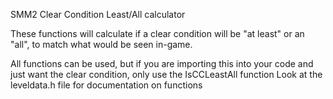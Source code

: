 SMM2 Clear Condition Least/All calculator

These functions will calculate if a clear condition will be "at least" or an "all", to match what would be seen in-game.

All functions can be used, but if you are importing this into your code and just want the clear condition, only use the IsCCLeastAll function
Look at the leveldata.h file for documentation on functions
